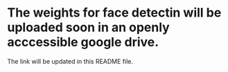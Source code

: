 # The weights for face detectin will be uploaded soon in an openly acccessible google drive. 
The link will be updated in this README file.
